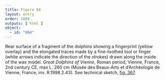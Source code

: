 ```yaml
---
title: Figure 84
layout: entry
order: 1084
outputs: [ html ]
object:
  - id: "084"
---
```


Rear surface of a fragment of the dolphins showing a fingerprint (yellow overlay) and the elongated traces made by a fine-toothed tool or finger (white arrows indicate the direction of the strokes) drawn along the inside of the wax model. *Great Dolphins of Vienne*, Roman period, Vienne, France, 2nd century CE, max L. 260 cm (Musée des Beaux-Arts et d’Archéologie de Vienne, France, inv. R.1998.2.43). See technical sketch, [fig. 367](/visual-atlas/367/).
